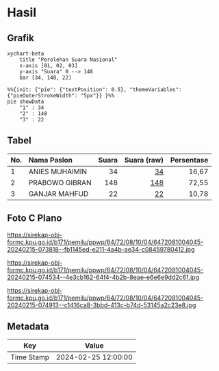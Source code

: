# Hasil

## Grafik

```mermaid
xychart-beta
    title "Perolehan Suara Nasional"
    x-axis [01, 02, 03]
    y-axis "Suara" 0 --> 148
    bar [34, 148, 22]
```

```mermaid
%%{init: {"pie": {"textPosition": 0.5}, "themeVariables": {"pieOuterStrokeWidth": "5px"}} }%%
pie showData
    "1" : 34
    "2" : 148
    "3" : 22
```

## Tabel

| No. | Nama Paslon    | Suara | Suara (raw) | Persentase |
|:--- |:-------------- | -----:| -----------:| ----------:|
| 1   | ANIES MUHAIMIN | 34    | [34][p-1]   | 16,67      |
| 2   | PRABOWO GIBRAN | 148   | [148][p-2]  | 72,55      |
| 3   | GANJAR MAHFUD  | 22    | [22][p-3]   | 10,78      |


[p-1]: https://github.com/gigit-pemilu/pemilu-2024/blob/main/pilpres/hitung-suara/sub/64-kalimantan-timur/sub/72-kota-samarinda/sub/08-sungai-pinang/sub/1004-mugirejo/sub/045-tps/sub/paslon-1.txt
[p-2]: https://github.com/gigit-pemilu/pemilu-2024/blob/main/pilpres/hitung-suara/sub/64-kalimantan-timur/sub/72-kota-samarinda/sub/08-sungai-pinang/sub/1004-mugirejo/sub/045-tps/sub/paslon-2.txt
[p-3]: https://github.com/gigit-pemilu/pemilu-2024/blob/main/pilpres/hitung-suara/sub/64-kalimantan-timur/sub/72-kota-samarinda/sub/08-sungai-pinang/sub/1004-mugirejo/sub/045-tps/sub/paslon-3.txt

## Foto C Plano

https://sirekap-obj-formc.kpu.go.id/b171/pemilu/ppwp/64/72/08/10/04/6472081004045-20240215-073818--fb1145ed-e211-4a4b-ae34-c08459780412.jpg

https://sirekap-obj-formc.kpu.go.id/b171/pemilu/ppwp/64/72/08/10/04/6472081004045-20240215-074534--4e3cb162-64f4-4b2b-8eae-e6e6e9dd2c61.jpg

https://sirekap-obj-formc.kpu.go.id/b171/pemilu/ppwp/64/72/08/10/04/6472081004045-20240215-074913--c1416ca8-3bbd-413c-b74d-53145a2c23e8.jpg


## Metadata

| Key        | Value               |
| ---------- | ------------------- |
| Time Stamp | 2024-02-25 12:00:00 |



